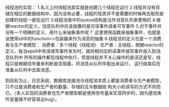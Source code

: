 线程池的实现：
1.名义上时线程池其实就是创建几个线程在运行
2.线程并没有存储在相应的数据结构中，因为没有必要，线程的性质并不是需要的时候再去取而是创建的线程一直在运行
3.线程池类中的queue结构是当作消息队列来使用的
4.根据reactor的定义，消息队列中应该放置的是可读事件或者可写事件
5.对于事件并没有一个明确的定义，用什么来抽象事件呢？
这里使用函数来抽象事件，也就是说使用stl中的function<>包装器来作为消息的抽象
6.线程池的定义也是一个消费者与生产者模型：
消费者：多个线程（线程池）
生产者：主线程，根据reactor的定义，每当epoll中有读或写事件发生时，就将相对应的读事件或写事件放入到消息队列中
所有的操作都在线程中执行，但是线程并不关心操作的是读还是写，线程只是根据信号量来判断是否阻塞，将消息从队列中取出来运行，
运行结束后在准备从队列中去取消息。


到目前为止，日志系统，数据库连接池与线程池本质上都是消费者与生产者模型，只不过是消费者和生产者的数量、存储的互斥数据结
构大小和读写的方式不同而已。（本人实现的消费者也生产者模型都是使用信号量来实现同步的，因为感觉条件变量搞不好容易出bug）。